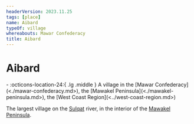 ```yaml
---
headerVersion: 2023.11.25
tags: [place]
name: Aibard
typeOf: village
whereabouts: Mawar Confederacy
title: Aibard
---
```

# Aibard
<div class="grid cards ext-narrow-margin ext-one-column" markdown>
-    :octicons-location-24:{ .lg .middle } A village in the [Mawar Confederacy](<./mawar-confederacy.md>), the [Mawakel Peninsula](<./mawakel-peninsula.md>), the [West Coast Region](<../west-coast-region.md>)  
</div>


The largest village on the [Sulqat](<../rivers/sulqat.md>) river, in the interior of the [Mawakel Peninsula](<./mawakel-peninsula.md>). 